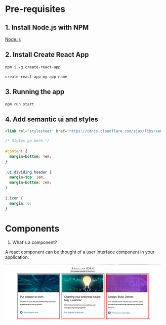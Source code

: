 # Pre-requisites

## 1. Install Node.js with NPM

[Node.js](https://nodejs.org/en/)

## 2. Install Create React App

`npm i -g create-react-app`

`create-react-app my-app-name`

## 3. Running the app

`npm run start`

## 4. Add semantic ui and styles

```html
<link rel="stylesheet" href="https://cdnjs.cloudflare.com/ajax/libs/semantic-ui/2.2.10/semantic.min.css" />
```

```css
/* Styles go here */

#content {
  margin-bottom: 4em;
}

.ui.dividing.header {
  margin-top: 1em;
  margin-bottom: 2em;
}

i.icon {
  margin: 0;
}
```

# Components

1. What's a component?

A react component can be thought of a user interface component in your application.

![what-is-a-comp](img/what-is-component.png)
